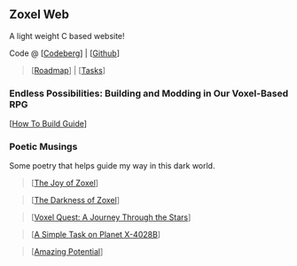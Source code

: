 ## Zoxel Web

A light weight C based website!

Code @ [[Codeberg](https://codeberg.org/deus/zoxel)] | [[Github](https://github.com/deus369/zoxel)]

> [[Roadmap](documents/roadmap.md)] | [[Tasks](documents/todos/todo-main.md)]

### Endless Possibilities: Building and Modding in Our Voxel-Based RPG

[[How To Build Guide](documents/howtos/howto-build.md)]

### Poetic Musings

Some poetry that helps guide my way in this dark world.

> [[The Joy of Zoxel](documents/poems/poem_0.md)]

> [[The Darkness of Zoxel](documents/poems/poem_1.md)]

> [[Voxel Quest: A Journey Through the Stars](documents/poems/poem_2.md)]

> [[A Simple Task on Planet X-4028B](documents/poems/poem_3.md)]

> [[Amazing Potential](documents/reviews/review_0.md)]